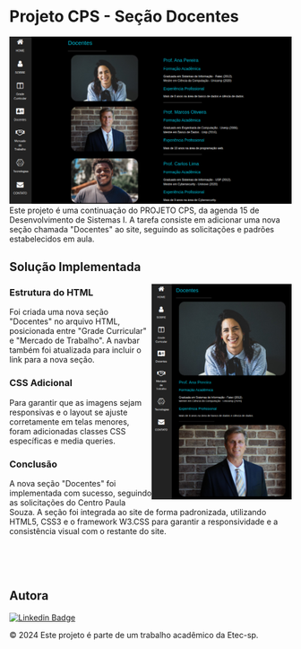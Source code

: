 # Projeto CPS - Seção Docentes
![print](telamaior.png)
<br>
Este projeto é uma continuação do PROJETO CPS, da agenda 15 de Desenvolvimento de Sistemas I. A tarefa consiste em adicionar uma nova seção chamada "Docentes" ao site, seguindo as solicitações e padrões estabelecidos em aula.

## Solução Implementada

<img src="telamenor.png" align="right" width="250px">

### Estrutura do HTML

Foi criada uma nova seção "Docentes" no arquivo HTML, posicionada entre "Grade Curricular" e "Mercado de Trabalho". A navbar também foi atualizada para incluir o link para a nova seção.

### CSS Adicional

Para garantir que as imagens sejam responsivas e o layout se ajuste corretamente em telas menores, foram adicionadas classes CSS específicas e media queries.

### Conclusão

A nova seção "Docentes" foi implementada com sucesso, seguindo as solicitações do Centro Paula Souza. A seção foi integrada ao site de forma padronizada, utilizando HTML5, CSS3 e o framework W3.CSS para garantir a responsividade e a consistência visual com o restante do site.

<br>
<br>
<br>


## Autora

[![Linkedin Badge](https://img.shields.io/badge/LinkedIn-0077B5?style=for-the-badge&logo=linkedin&logoColor=white)](https://www.linkedin.com/in/bianca-malta/)

© 2024 Este projeto é parte de um trabalho acadêmico da Etec-sp.

